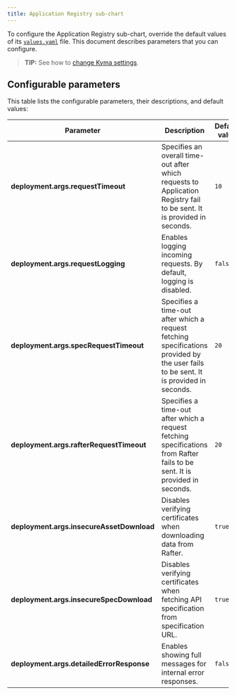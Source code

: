 ```yaml
---
title: Application Registry sub-chart
---
```


To configure the Application Registry sub-chart, override the default values of its [`values.yaml`](https://github.com/kyma-project/kyma/tree/main/resources/application-connector/charts/application-registry/values.yaml) file. This document describes parameters that you can configure.

>**TIP:** See how to [change Kyma settings](../../04-operation-guides/operations/03-change-kyma-config-values.md).

## Configurable parameters

This table lists the configurable parameters, their descriptions, and default values:

| Parameter | Description | Default value |
|-----------|-------------|---------------|
| **deployment.args.requestTimeout** | Specifies an overall time-out after which requests to Application Registry fail to be sent. It is provided in seconds. | `10` |
| **deployment.args.requestLogging** | Enables logging incoming requests. By default, logging is disabled. | `false` |
| **deployment.args.specRequestTimeout** | Specifies a time-out after which a request fetching specifications provided by the user fails to be sent. It is provided in seconds. | `20` |
| **deployment.args.rafterRequestTimeout** | Specifies a time-out after which a request fetching specifications from Rafter fails to be sent. It is provided in seconds. | `20` |
| **deployment.args.insecureAssetDownload** | Disables verifying certificates when downloading data from Rafter. | `true` | 
| **deployment.args.insecureSpecDownload** | Disables verifying certificates when fetching API specification from specification URL. | `true` |
| **deployment.args.detailedErrorResponse** | Enables showing full messages for internal error responses. | `false` |